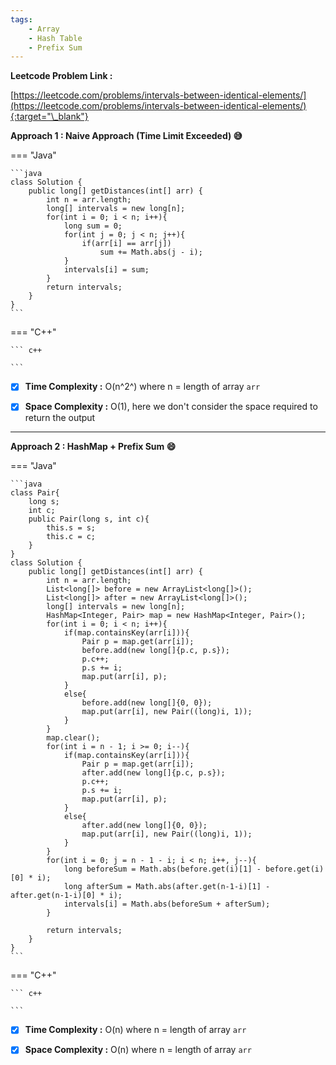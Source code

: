 ```yaml
---
tags:
    - Array
    - Hash Table
    - Prefix Sum
---
```


**Leetcode Problem Link :**

[https://leetcode.com/problems/intervals-between-identical-elements/](https://leetcode.com/problems/intervals-between-identical-elements/){:target="\_blank"}

**Approach 1 : Naive Approach (Time Limit Exceeded) :sweat_smile:**

=== "Java"

    ```java
    class Solution {
        public long[] getDistances(int[] arr) {
            int n = arr.length;
            long[] intervals = new long[n];
            for(int i = 0; i < n; i++){
                long sum = 0;
                for(int j = 0; j < n; j++){
                    if(arr[i] == arr[j])
                        sum += Math.abs(j - i);
                }
                intervals[i] = sum;
            }
            return intervals;
        }
    }
    ```

=== "C++"

    ``` c++

    ```

-   [x] **Time Complexity :** O(n^2^) where n = length of array `arr`

-   [x] **Space Complexity :** O(1), here we don't consider the space required to return the output

<hr>

**Approach 2 : HashMap + Prefix Sum :smile:**

=== "Java"

    ```java
    class Pair{
        long s;
        int c;
        public Pair(long s, int c){
            this.s = s;
            this.c = c;
        }
    }
    class Solution {
        public long[] getDistances(int[] arr) {
            int n = arr.length;
            List<long[]> before = new ArrayList<long[]>();
            List<long[]> after = new ArrayList<long[]>();
            long[] intervals = new long[n];
            HashMap<Integer, Pair> map = new HashMap<Integer, Pair>();
            for(int i = 0; i < n; i++){
                if(map.containsKey(arr[i])){
                    Pair p = map.get(arr[i]);
                    before.add(new long[]{p.c, p.s});
                    p.c++;
                    p.s += i;
                    map.put(arr[i], p);
                }
                else{
                    before.add(new long[]{0, 0});
                    map.put(arr[i], new Pair((long)i, 1));
                }
            }
            map.clear();
            for(int i = n - 1; i >= 0; i--){
                if(map.containsKey(arr[i])){
                    Pair p = map.get(arr[i]);
                    after.add(new long[]{p.c, p.s});
                    p.c++;
                    p.s += i;
                    map.put(arr[i], p);
                }
                else{
                    after.add(new long[]{0, 0});
                    map.put(arr[i], new Pair((long)i, 1));
                }
            }
            for(int i = 0; j = n - 1 - i; i < n; i++, j--){
                long beforeSum = Math.abs(before.get(i)[1] - before.get(i)[0] * i);
                long afterSum = Math.abs(after.get(n-1-i)[1] - after.get(n-1-i)[0] * i);
                intervals[i] = Math.abs(beforeSum + afterSum);
            }

            return intervals;
        }
    }
    ```

=== "C++"

    ``` c++

    ```

-   [x] **Time Complexity :** O(n) where n = length of array `arr`

-   [x] **Space Complexity :** O(n) where n = length of array `arr`
